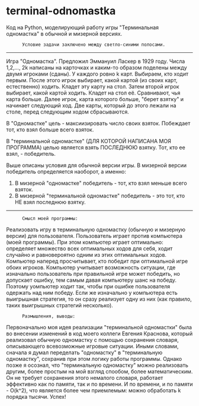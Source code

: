 # terminal-odnomastka
Код на Python, моделирующий работу игры "Терминальная одномастка" в обычной и мизерной версиях.

          Условие задачи заключено между светло-синими полосами.
----------
Игра "Одномастка". Предложил Эммануил Ласкер в 1929 году.
Числа    1,2,..., 2k написаны на карточках и  каким-то образом поделены между двумя игроками (сданы). У каждого ровно k карт.
Выбираем, кто ходит первым.
После этого игрок выбирает, какой картой (из своих карт, естественно) ходить. Кладет эту карту на стол. Затем второй игрок выбирает,
какой картой ходить. Кладет на стол её. Сравнивают, чья карта больше.
Далее игрок, карта которого больше, "берет взятку" и начинает следующий ход.
Две карты, который до этого лежали на столе, перед следующим ходом сбрасываются.

В "Одномастке" цель - максиизировать число своих взяток. Побеждает тот, кто взял больше всего взяток.

В "терминальной одномастке" (ДЛЯ КОТОРОЙ НАПИСАНА МОЯ ПРОГРАММА) целью является взять ПОСЛЕДНЮЮ взятку. Тот, кто ее взял, - победитель.

Выше описаны условия для обычной версии игры. В мизерной версии победитель определяется наоборот, а именно:
1) В мизерной "одномастке" победитель - тот, кто взял меньше всего взяток.
2) В мизерной "терминальной одномастке" победитель - это тот, кто НЕ взял последнюю взятку.
----------


          Смысл моей программы:
Реализовать игру в терминальную одномастку (обычную и мизерную версии) для пользователя. Пользователь играет против компьютера (моей программы).
При этом компьютер играет оптимально: определяет множество всех оптимальных ходов для себя, 
ходит случайно и равновероятно одним из этих оптимальных ходов. Компьютер наперед просчитывает, кто победит при оптимальной игре обоих игроков.
Компьютер учитывает возможность ситуации,
где изначально пользователь при правильной игре может победить, но допускает ошибку, тем самым давая компьютеру шанс на победу.
Поэтому уомпьютер ходит так, чтобы при ошибке пользователя одержать над ним победу.
Если же изначально у компьютера есть выигрышная стратегия, то он сразу реализует одну из них (как правило, таких выигрышных стратегий несколько).


          Размышления, выводы:
Первоначально моя идея реализации "терминальной одномастки" была во внесении изменений в код моего коллеги Евгения Краснова,
который реализовал обычную одномастку с помощью сохранения словаря, описывающего всевозможные игровые ситуации. Иными словами, сначала я думал переделать "одномастку" в "терминальную одномастку", сохранив при этом логику работы программы.
Однако позже я осознал, что "терминальную одномастку" можно реализовать другим, более простым на мой взгляд спообом, более математическим.
Он не требует сохранения этого немалого словаря, работает эффективно как по памяти, так и по времени.
И по времени, и по памяти - O(k^2), что является более чем приемлемым: можно обработать k порядка тысячи.
Успех!
